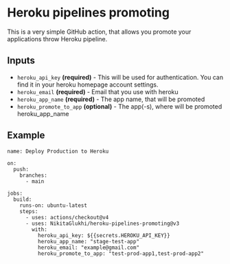 # Heroku pipelines promoting

This is a very simple GitHub action, that allows you promote your applications throw
Heroku pipeline.


## Inputs
* `heroku_api_key` **(required)** - This will be used for authentication. You can find it in your heroku homepage account settings.
* `heroku_email` **(required)** - Email that you use with heroku
* `heroku_app_name` **(required)** - The app name, that will be promoted
* `heroku_promote_to_app` **(optional)** - The app(-s), where will be promoted heroku_app_name

## Example
```
name: Deploy Production to Heroku

on:
  push:
    branches:
      - main

jobs:
  build:
    runs-on: ubuntu-latest
    steps:
      - uses: actions/checkout@v4
      - uses: NikitaGlukhi/heroku-pipelines-promoting@v3
        with:
          heroku_api_key: ${{secrets.HEROKU_API_KEY}}
          heroku_app_name: "stage-test-app"
          heroku_email: "example@gmail.com"
          heroku_promote_to_app: "test-prod-app1,test-prod-app2"
```
